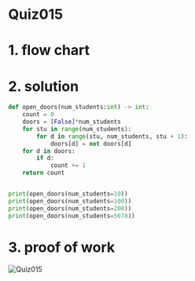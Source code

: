 # Quiz015

# 1. flow chart

# 2. solution
```.py
def open_doors(num_students:int) -> int:
    count = 0
    doors = [False]*num_students
    for stu in range(num_students):
        for d in range(stu, num_students, stu + 1):
            doors[d] = not doors[d]
    for d in doors:
        if d:
            count += 1
    return count


print(open_doors(num_students=10))
print(open_doors(num_students=100))
print(open_doors(num_students=200))
print(open_doors(num_students=5678))
```
# 3. proof of work
![Quiz015](https://github.com/AntGra25/unit1-CS24/assets/142757981/c93698e3-4827-4f5b-8848-c541b1030250)
